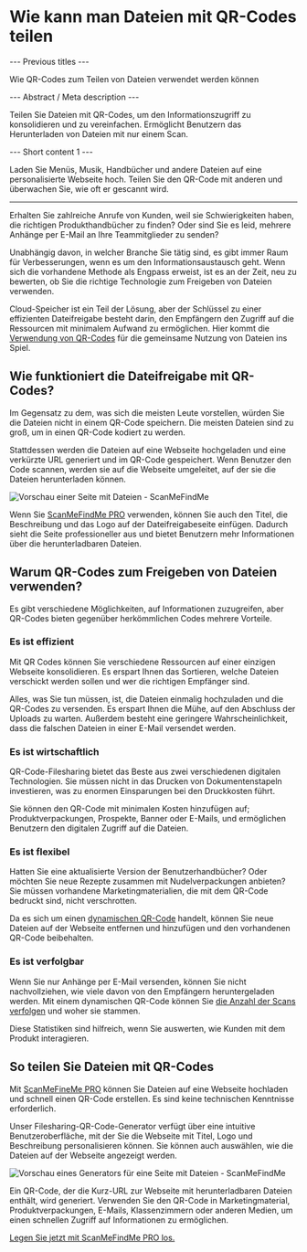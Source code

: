 <h1>Wie kann man Dateien mit QR-Codes teilen</h1>

--- Previous titles ---

Wie QR-Codes zum Teilen von Dateien verwendet werden können

--- Abstract / Meta description ---

Teilen Sie Dateien mit QR-Codes, um den Informationszugriff zu konsolidieren und zu vereinfachen. Ermöglicht Benutzern das Herunterladen von Dateien mit nur einem Scan.

--- Short content 1 ---

Laden Sie Menüs, Musik, Handbücher und andere Dateien auf eine personalisierte Webseite hoch. Teilen Sie den QR-Code mit anderen und überwachen Sie, wie oft er gescannt wird.

----------

<p>Erhalten Sie zahlreiche Anrufe von Kunden, weil sie Schwierigkeiten haben, die richtigen Produkthandbücher zu finden? Oder sind Sie es leid, mehrere Anhänge per E-Mail an Ihre Teammitglieder zu senden? </p>

<p>Unabhängig davon, in welcher Branche Sie tätig sind, es gibt immer Raum für Verbesserungen, wenn es um den Informationsaustausch geht. Wenn sich die vorhandene Methode als Engpass erweist, ist es an der Zeit, neu zu bewerten, ob Sie die richtige Technologie zum Freigeben von Dateien verwenden. </p>

<p>Cloud-Speicher ist ein Teil der Lösung, aber der Schlüssel zu einer effizienten Dateifreigabe besteht darin, den Empfängern den Zugriff auf die Ressourcen mit minimalem Aufwand zu ermöglichen. Hier kommt die <a href="#static:url">Verwendung von QR-Codes</a> für die gemeinsame Nutzung von Dateien ins Spiel.</p>

<h2>Wie funktioniert die Dateifreigabe mit QR-Codes?</h2>

<p>Im Gegensatz zu dem, was sich die meisten Leute vorstellen, würden Sie die Dateien nicht in einem QR-Code speichern. Die meisten Dateien sind zu groß, um in einen QR-Code kodiert zu werden. </p>

<p>Stattdessen werden die Dateien auf eine Webseite hochgeladen und eine verkürzte URL generiert und im QR-Code gespeichert. Wenn Benutzer den Code scannen, werden sie auf die Webseite umgeleitet, auf der sie die Dateien herunterladen können. </p>

<p class="imageholder">
    <img src="https://media.scanmefindme.com/blog/about_dynamic_page/files/img 1 - preview files.png"
        alt="Vorschau einer Seite mit Dateien - ScanMeFindMe">
</p>

<p>Wenn Sie <a href="#pro">ScanMeFindMe PRO</a> verwenden, können Sie auch den Titel, die Beschreibung und das Logo auf der Dateifreigabeseite einfügen. Dadurch sieht die Seite professioneller aus und bietet Benutzern mehr Informationen über die herunterladbaren Dateien. </p>

<h2>Warum QR-Codes zum Freigeben von Dateien verwenden?</h2>

<p>Es gibt verschiedene Möglichkeiten, auf Informationen zuzugreifen, aber QR-Codes bieten gegenüber herkömmlichen Codes mehrere Vorteile. </p>

<h3>Es ist effizient</h3>

<p>Mit QR Codes können Sie verschiedene Ressourcen auf einer einzigen Webseite konsolidieren. Es erspart Ihnen das Sortieren, welche Dateien verschickt werden sollen und wer die richtigen Empfänger sind. </p>

<p>Alles, was Sie tun müssen, ist, die Dateien einmalig hochzuladen und die QR-Codes zu versenden. Es erspart Ihnen die Mühe, auf den Abschluss der Uploads zu warten. Außerdem besteht eine geringere Wahrscheinlichkeit, dass die falschen Dateien in einer E-Mail versendet werden. </p>

<h3>Es ist wirtschaftlich</h3>

<p>QR-Code-Filesharing bietet das Beste aus zwei verschiedenen digitalen Technologien. Sie müssen nicht in das Drucken von Dokumentenstapeln investieren, was zu enormen Einsparungen bei den Druckkosten führt. </p>

<p>Sie können den QR-Code mit minimalen Kosten hinzufügen auf; Produktverpackungen, Prospekte, Banner oder E-Mails, und ermöglichen Benutzern den digitalen Zugriff auf die Dateien. </p>

<h3>Es ist flexibel</h3>

<p>Hatten Sie eine aktualisierte Version der Benutzerhandbücher? Oder möchten Sie neue Rezepte zusammen mit Nudelverpackungen anbieten? Sie müssen vorhandene Marketingmaterialien, die mit dem QR-Code bedruckt sind, nicht verschrotten. </p>

<p>Da es sich um einen <a href="#about:product">dynamischen QR-Code</a> handelt, können Sie neue Dateien auf der Webseite entfernen und hinzufügen und den vorhandenen QR-Code beibehalten.</p>

<h3>Es ist verfolgbar</h3>

<p>Wenn Sie nur Anhänge per E-Mail versenden, können Sie nicht nachvollziehen, wie viele davon von den Empfängern heruntergeladen werden. Mit einem dynamischen QR-Code können Sie <a href="#article:about_statistics">die Anzahl der Scans verfolgen</a> und woher sie stammen. </p>

<p>Diese Statistiken sind hilfreich, wenn Sie auswerten, wie Kunden mit dem Produkt interagieren. </p>

<h2>So teilen Sie Dateien mit QR-Codes</h2>

<p>Mit <a href="#pro">ScanMeFineMe PRO</a> können Sie Dateien auf eine Webseite hochladen und schnell einen QR-Code erstellen. Es sind keine technischen Kenntnisse erforderlich. </p>

<p>Unser Filesharing-QR-Code-Generator verfügt über eine intuitive Benutzeroberfläche, mit der Sie die Webseite mit Titel, Logo und Beschreibung personalisieren können. Sie können auch auswählen, wie die Dateien auf der Webseite angezeigt werden. </p>

<p class="imageholder">
    <img src="https://media.scanmefindme.com/blog/about_dynamic_page/files/img 2 - how files are displayed.png"
        alt="Vorschau eines Generators für eine Seite mit Dateien - ScanMeFindMe">
</p>

<p>Ein QR-Code, der die Kurz-URL zur Webseite mit herunterladbaren Dateien enthält, wird generiert. Verwenden Sie den QR-Code in Marketingmaterial, Produktverpackungen, E-Mails, Klassenzimmern oder anderen Medien, um einen schnellen Zugriff auf Informationen zu ermöglichen. </p>

<p><a href="#pro">Legen Sie jetzt mit ScanMeFindMe PRO los.</a></p>
